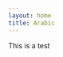 ```yaml
---
layout: home
title: Arabic
---
```

This is a test

<!-- Html Elements for Search
<div id="search-container">
<input type="text" id="search-input" placeholder="search...">
<ul id="results-container"></ul>
</div>

<!-- Script pointing to search-script.js
<script src="{{ site.baseurl }}/assets/js/search-script.js" type="text/javascript"></script>

<!-- Configuration 
<script>
SimpleJekyllSearch({
  searchInput: document.getElementById('search-input'),
  resultsContainer: document.getElementById('results-container'),
  json: '/search.json'
})
</script>
-->
